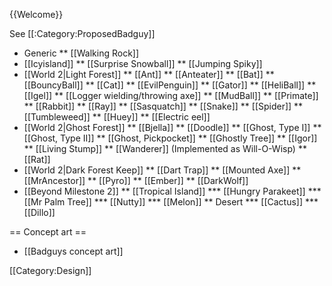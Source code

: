 {{Welcome}}

See [[:Category:ProposedBadguy]]

* Generic
** [[Walking Rock]]
* [[Icyisland]]
** [[Surprise Snowball]]
** [[Jumping Spiky]]
* [[World 2|Light Forest]]
** [[Ant]]
** [[Anteater]]
** [[Bat]]
** [[BouncyBall]]
** [[Cat]]
** [[EvilPenguin]]
** [[Gator]]
** [[HeliBall]]
** [[Igel]]
** [[Logger wielding/throwing axe]]
** [[MudBall]]
** [[Primate]]
** [[Rabbit]]
** [[Ray]]
** [[Sasquatch]]
** [[Snake]]
** [[Spider]]
** [[Tumbleweed]]
** [[Huey]]
** [[Electric eel]]
* [[World 2|Ghost Forest]]
** [[Bjella]]
** [[Doodle]]
** [[Ghost, Type I]]
** [[Ghost, Type II]]
** [[Ghost, Pickpocket]]
** [[Ghostly Tree]]
** [[Igor]]
** [[Living Stump]]
** [[Wanderer]] (Implemented as Will-O-Wisp)
** [[Rat]]
* [[World 2|Dark Forest Keep]]
** [[Dart Trap]]
** [[Mounted Axe]]
** [[MrAncestor]]
** [[Pyro]]
** [[Ember]]
** [[DarkWolf]]
* [[Beyond Milestone 2]]
** [[Tropical Island]]
*** [[Hungry Parakeet]]
*** [[Mr Palm Tree]]
*** [[Nutty]]
*** [[Melon]]
** Desert
*** [[Cactus]]
*** [[Dillo]]

== Concept art ==

* [[Badguys concept art]]

[[Category:Design]]
